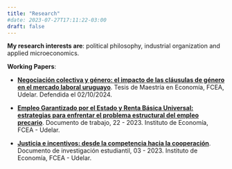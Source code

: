 ```yaml
---
title: "Research"
#date: 2023-07-27T17:11:22-03:00
draft: false
---
```


**My research interests are**: political philosophy, industrial organization and applied microeconomics.

**Working Papers**:

- [**Negociación colectiva y género: el impacto de las cláusulas de género en el mercado laboral uruguayo**](https://www.colibri.udelar.edu.uy/jspui/handle/20.500.12008/48151). Tesis de Maestría en Economía, FCEA, Udelar. Defendida el 02/10/2024.

- [**Empleo Garantizado por el Estado y Renta Básica Universal: estrategias para enfrentar el problema estructural del empleo precario**](https://iecon.fcea.udelar.edu.uy/es/publicaciones/produccion-del-iecon/documentos-de-trabajo/item/empleo-garantizado-por-el-estado-y-renta-b-asica-universal-estrategias-para-enfrentar-el-problema-estructural-del-empleo-precario.html). Documento de trabajo, 22 - 2023. Instituto de Economía, FCEA - Udelar.

- [**Justicia e incentivos: desde la competencia hacia la cooperación**](https://iecon.fcea.udelar.edu.uy/es/publicaciones/produccion-del-iecon/documentos-de-investigacion-estudiantil/item/justicia-e-incentivos-desde-la-competencia-hacia-la-cooperacion.html). Documento de investigación estudiantil, 03 - 2023. Instituto de Economía, FCEA - Udelar.




